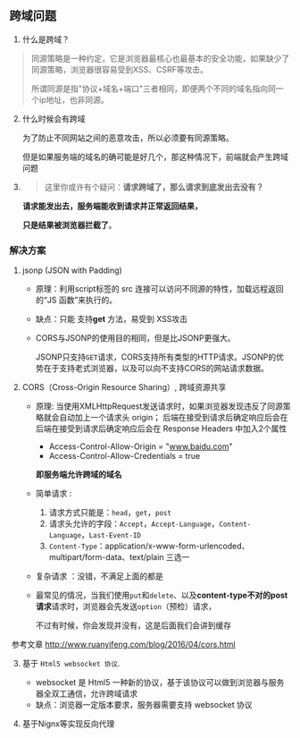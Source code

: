 ## 跨域问题

1. 什么是跨域？

> 同源策略是一种约定，它是浏览器最核心也最基本的安全功能，如果缺少了同源策略，浏览器很容易受到XSS、CSRF等攻击。
>
> 所谓同源是指"协议+域名+端口"三者相同，即便两个不同的域名指向同一个ip地址，也非同源。



2. 什么时候会有跨域

   为了防止不同网站之间的恶意攻击，所以必须要有同源策略。

   但是如果服务端的域名的确可能是好几个，那这种情况下，前端就会产生跨域问题



3. > 这里你或许有个疑问：**请求跨域了，那么请求到底发出去没有？**

   **请求能发出去，服务端能收到请求并正常返回结果，**

   **只是结果被浏览器拦截了**。





### 解决方案

1. jsonp (JSON with Padding)

   - 原理：利用script标签的 src 连接可以访问不同源的特性，加载远程返回的“JS 函数”来执行的。

   - 缺点：只能 支持**get** 方法，易受到 XSS攻击

   - CORS与JSONP的使用目的相同，但是比JSONP更强大。

     JSONP只支持`GET`请求，CORS支持所有类型的HTTP请求。JSONP的优势在于支持老式浏览器，以及可以向不支持CORS的网站请求数据。

2. CORS（Cross-Origin Resource Sharing）, 跨域资源共享

   - 原理: 当使用XMLHttpRequest发送请求时，如果浏览器发现违反了同源策略就会自动加上一个请求头 origin；
     后端在接受到请求后确定响应后会在后端在接受到请求后确定响应后会在 Response Headers 中加入2个属性 

     - Access-Control-Allow-Origin = "www.baidu.com"
     - Access-Control-Allow-Credentials = true

     **即服务端允许跨域的域名**

   - 简单请求 : 

     1. 请求方式只能是：`head`，`get`，`post`
     2. 请求头允许的字段：`Accept`，`Accept-Language`，`Content-Language`，`Last-Event-ID`
     3. `Content-Type`：application/x-www-form-urlencoded、multipart/form-data、text/plain 三选一

   - 复杂请求 ：没错，不满足上面的都是

   - 最常见的情况，当我们使用`put`和`delete`、以及**content-type不对的post请求**请求时，浏览器会先发送`option`（预检）请求，

     不过有时候，你会发现并没有，这是后面我们会讲到缓存



​		参考文章 http://www.ruanyifeng.com/blog/2016/04/cors.html



3. 基于 `Html5 websocket 协议`.
   - websocket 是 Html5 一种新的协议，基于该协议可以做到浏览器与服务器全双工通信，允许跨域请求
   - 缺点：浏览器一定版本要求，服务器需要支持 websocket 协议

  

4. 基于Nignx等实现反向代理



